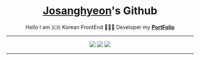 <h1 align="center"><a href="https://josanghyeon.vercel.app/">Josanghyeon</a>'s Github</h1>
<p align="center">Hello I am 🇰🇷 Korean FrontEnd 🧑🏻‍💻 Developer my <b><a href="https://josanghyeon.vercel.app/">PortFolio</a></b></p>
<hr/>

<p align="center">
  <img src ="https://github-readme-stats.vercel.app/api?username=KOVELO2005&show_icons=true&count_private=true&theme=merko&hide_border=true&bg_color=00000000&hide_rank=true">
  <img src ="https://github-readme-stats.vercel.app/api/top-langs/?username=KOVELO2005&layout=compact&hide_border=true&theme=merko&bg_color=00000000&langs_count=8">
  <img src ="https://github-readme-streak-stats.herokuapp.com/?user=KOVELO2005&theme=merko&hide_border=true&background=FFFFFF00">
</p>
<hr/>
